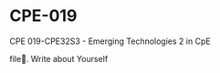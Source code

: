 # CPE-019
CPE 019-CPE32S3 - Emerging Technologies 2 in CpE

file:page_facing_up:. Write about Yourself

